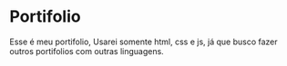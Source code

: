 # Portifolio
Esse é meu portifolio, Usarei somente html, css e js, já que busco fazer outros portifolios com outras linguagens.

